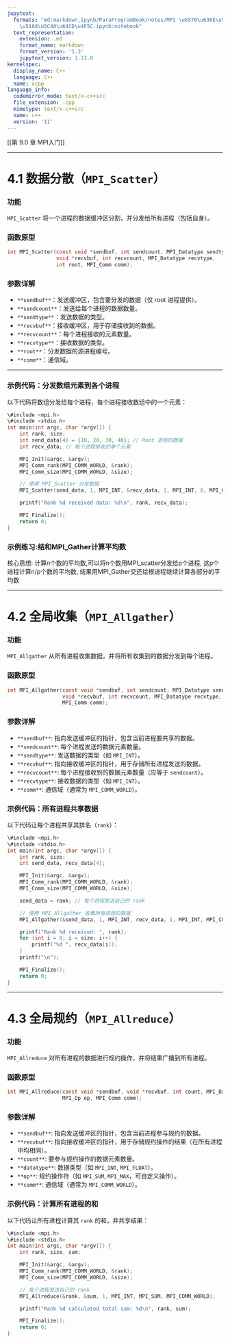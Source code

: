 ```yaml
---
jupytext:
  formats: "md:markdown,ipynb/ParaProgramBook/notes/MPI \u6570\u636E\u5206\u6563\u4E0E\
    \u5168\u5C40\u64CD\u4F5C.ipynb:notebook"
  text_representation:
    extension: .md
    format_name: markdown
    format_version: '1.3'
    jupytext_version: 1.13.8
kernelspec:
  display_name: C++
  language: C++
  name: xcpp
language_info:
  codemirror_mode: text/x-c++src
  file_extension: .cpp
  mimetype: text/x-c++src
  name: c++
  version: '11'
---
```


[[第 9.0 章 MPI入门]]

---

# 4.1 数据分散（`MPI_Scatter`）

### 功能

`MPI_Scatter` 将一个进程的数据缓冲区分割，并分发给所有进程（包括自身）。

### 函数原型

```C
int MPI_Scatter(const void *sendbuf, int sendcount, MPI_Datatype sendtype,
                void *recvbuf, int recvcount, MPI_Datatype recvtype,
                int root, MPI_Comm comm);
```

### 参数详解

- `**sendbuf**`：发送缓冲区，包含要分发的数据（仅 root 进程提供）。
- `**sendcount**`：发送给每个进程的数据数量。
- `**sendtype**`：发送数据的类型。
- `**recvbuf**`：接收缓冲区，用于存储接收到的数据。
- `**recvcount**`：每个进程接收的元素数量。
- `**recvtype**`：接收数据的类型。
- `**root**`：分发数据的源进程编号。
- `**comm**`：通信域。

---

### 示例代码：分发数组元素到各个进程

以下代码将数组分发给每个进程，每个进程接收数组中的一个元素：

```C
\#include <mpi.h>
\#include <stdio.h>
int main(int argc, char *argv[]) {
    int rank, size;
    int send_data[4] = {10, 20, 30, 40}; // Root 进程的数据
    int recv_data; // 每个进程接收的单个元素

    MPI_Init(&argc, &argv);
    MPI_Comm_rank(MPI_COMM_WORLD, &rank);
    MPI_Comm_size(MPI_COMM_WORLD, &size);

    // 使用 MPI_Scatter 分发数据
    MPI_Scatter(send_data, 1, MPI_INT, &recv_data, 1, MPI_INT, 0, MPI_COMM_WORLD);

    printf("Rank %d received data: %d\n", rank, recv_data);

    MPI_Finalize();
    return 0;
}
```

### 示例练习:结和MPI_Gather计算平均数

核心思想: 计算n个数的平均数,可以将n个数用MPI_scatter分发给p个进程, 这p个进程计算n/p个数的平均数, 结果用MPI_Gather交还给根进程继续计算各部分的平均数

---

# 4.2 全局收集（`MPI_Allgather`）

### 功能

`MPI_Allgather` 从所有进程收集数据，并将所有收集到的数据分发到每个进程。

### 函数原型

```C
int MPI_Allgather(const void *sendbuf, int sendcount, MPI_Datatype sendtype,
                  void *recvbuf, int recvcount, MPI_Datatype recvtype,
                  MPI_Comm comm);
```

### 参数详解

- `**sendbuf**`: 指向发送缓冲区的指针，包含当前进程要共享的数据。
- `**sendcount**`: 每个进程发送的数据元素数量。
- `**sendtype**`: 发送数据的类型（如 `MPI_INT`）。
- `**recvbuf**`: 指向接收缓冲区的指针，用于存储所有进程发送的数据。
- `**recvcount**`: 每个进程接收到的数据元素数量（应等于 `sendcount`）。
- `**recvtype**`: 接收数据的类型（如 `MPI_INT`）。
- `**comm**`: 通信域（通常为 `MPI_COMM_WORLD`）。

### 示例代码：所有进程共享数据

以下代码让每个进程共享其排名（`rank`）：

```C
\#include <mpi.h>
\#include <stdio.h>
int main(int argc, char *argv[]) {
    int rank, size;
    int send_data, recv_data[4];

    MPI_Init(&argc, &argv);
    MPI_Comm_rank(MPI_COMM_WORLD, &rank);
    MPI_Comm_size(MPI_COMM_WORLD, &size);

    send_data = rank; // 每个进程发送自己的 rank

    // 使用 MPI_Allgather 收集所有进程的数据
    MPI_Allgather(&send_data, 1, MPI_INT, recv_data, 1, MPI_INT, MPI_COMM_WORLD);

    printf("Rank %d received: ", rank);
    for (int i = 0; i < size; i++) {
        printf("%d ", recv_data[i]);
    }
    printf("\n");

    MPI_Finalize();
    return 0;
}
```

---

# 4.3 全局规约（`MPI_Allreduce`）

### 功能

`MPI_Allreduce` 对所有进程的数据进行规约操作，并将结果广播到所有进程。

### 函数原型

```C
int MPI_Allreduce(const void *sendbuf, void *recvbuf, int count, MPI_Datatype datatype,
                  MPI_Op op, MPI_Comm comm);
```

### 参数详解

- `**sendbuf**`: 指向发送缓冲区的指针，包含当前进程参与规约的数据。
- `**recvbuf**`: 指向接收缓冲区的指针，用于存储规约操作的结果（在所有进程中均相同）。
- `**count**`: 要参与规约操作的数据元素数量。
- `**datatype**`: 数据类型（如 `MPI_INT`, `MPI_FLOAT`）。
- `**op**`: 规约操作符（如 `MPI_SUM`, `MPI_MAX`，可自定义操作）。
- `**comm**`: 通信域（通常为 `MPI_COMM_WORLD`）。

### 示例代码：计算所有进程的和

以下代码让所有进程计算其 `rank` 的和，并共享结果：

```C
\#include <mpi.h>
\#include <stdio.h>
int main(int argc, char *argv[]) {
    int rank, size, sum;

    MPI_Init(&argc, &argv);
    MPI_Comm_rank(MPI_COMM_WORLD, &rank);
    MPI_Comm_size(MPI_COMM_WORLD, &size);

    // 每个进程发送自己的 rank
    MPI_Allreduce(&rank, &sum, 1, MPI_INT, MPI_SUM, MPI_COMM_WORLD);

    printf("Rank %d calculated total sum: %d\n", rank, sum);

    MPI_Finalize();
    return 0;
}
```
